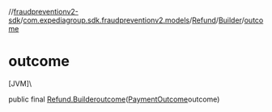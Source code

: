 //[fraudpreventionv2-sdk](../../../../index.md)/[com.expediagroup.sdk.fraudpreventionv2.models](../../index.md)/[Refund](../index.md)/[Builder](index.md)/[outcome](outcome.md)

# outcome

[JVM]\

public final [Refund.Builder](index.md)[outcome](outcome.md)([PaymentOutcome](../../-payment-outcome/index.md)outcome)
